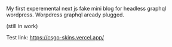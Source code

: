 My first experemental next js fake mini blog for headless graphql wordpress. Worpdress graphql aready plugged. 

(still in work)

Test link: https://csgo-skins.vercel.app/
